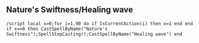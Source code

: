 ## Nature's Swiftness/Healing wave
```
/script local x=0;for i=1,90 do if IsCurrentAction(i) then x=1 end end if x==0 then CastSpellByName("Nature's Swiftness");SpellStopCasting();CastSpellByName("Healing wave") end
```
